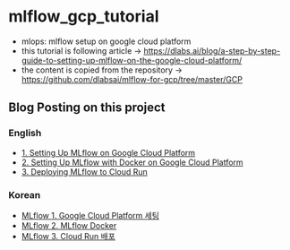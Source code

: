 # mlflow_gcp_tutorial
- mlops: mlflow setup on google cloud platform
- this tutorial is following article -> https://dlabs.ai/blog/a-step-by-step-guide-to-setting-up-mlflow-on-the-google-cloud-platform/
- the content is copied from the repository -> https://github.com/dlabsai/mlflow-for-gcp/tree/master/GCP

## Blog Posting on this project
### English

- [1. Setting Up MLflow on Google Cloud Platform](https://medium.com/@sunse-kwon/setting-up-mlflow-on-google-cloud-platform-0b7104dcfe7e)
- [2. Setting Up MLflow with Docker on Google Cloud Platform](https://medium.com/@sunse-kwon/setting-up-mlflow-with-docker-on-google-cloud-platform-ccaaf532a57b)
- [3. Deploying MLflow to Cloud Run](https://medium.com/@sunse-kwon/deploying-mlflow-to-cloud-run-0167f65cabfb)

### Korean

- [MLflow 1. Google Cloud Platform 세팅](https://velog.io/@sunse-kwon/mlflow-1.-google-cloud-platform-%EC%84%B8%ED%8C%85)
- [MLflow 2. MLflow Docker](https://velog.io/@sunse-kwon/mlflow-2.-mlflow-docker)
- [MLflow 3. Cloud Run 배포](https://velog.io/@sunse-kwon/mlflow-3.-cloud-run-%EB%B0%B0%ED%8F%AC)
